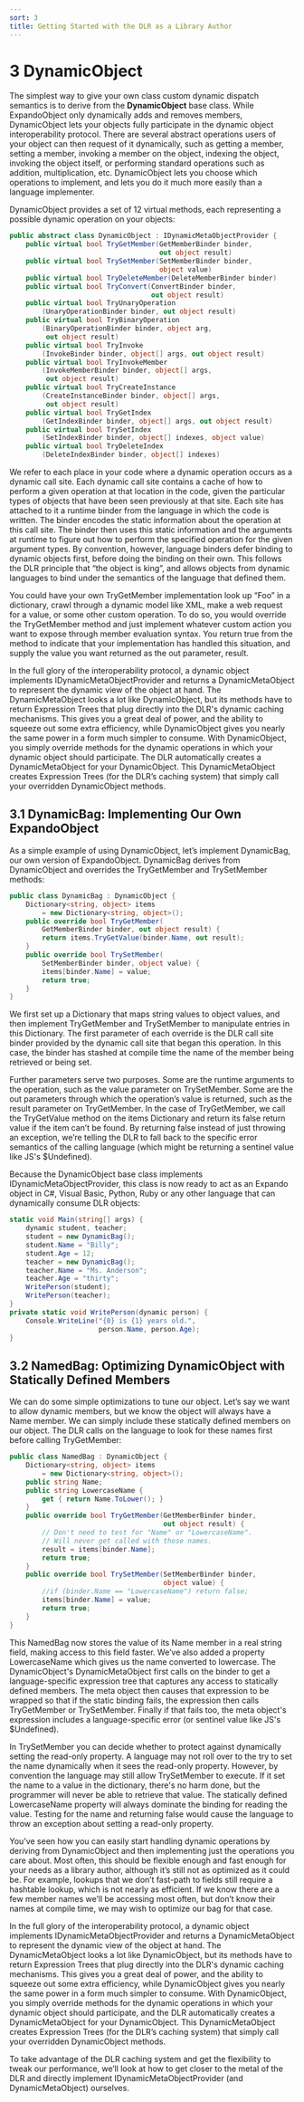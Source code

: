 ```yaml
---
sort: 3
title: Getting Started with the DLR as a Library Author
---
```


# 3 DynamicObject

The simplest way to give your own class custom dynamic dispatch semantics is to derive from the **DynamicObject** base class. While ExpandoObject only dynamically adds and removes members, DynamicObject lets your objects fully participate in the dynamic object interoperability protocol. There are several abstract operations users of your object can then request of it dynamically, such as getting a member, setting a member, invoking a member on the object, indexing the object, invoking the object itself, or performing standard operations such as addition, multiplication, etc. DynamicObject lets you choose which operations to implement, and lets you do it much more easily than a language implementer.

DynamicObject provides a set of 12 virtual methods, each representing a possible dynamic operation on your objects:

``` csharp
public abstract class DynamicObject : IDynamicMetaObjectProvider {
    public virtual bool TryGetMember(GetMemberBinder binder,
                                     out object result)
    public virtual bool TrySetMember(SetMemberBinder binder,
                                     object value)
    public virtual bool TryDeleteMember(DeleteMemberBinder binder)
    public virtual bool TryConvert(ConvertBinder binder,
                                   out object result)        
    public virtual bool TryUnaryOperation
        (UnaryOperationBinder binder, out object result)
    public virtual bool TryBinaryOperation
        (BinaryOperationBinder binder, object arg,
         out object result)
    public virtual bool TryInvoke
        (InvokeBinder binder, object[] args, out object result)
    public virtual bool TryInvokeMember
        (InvokeMemberBinder binder, object[] args,
         out object result)
    public virtual bool TryCreateInstance
        (CreateInstanceBinder binder, object[] args,
         out object result)
    public virtual bool TryGetIndex
        (GetIndexBinder binder, object[] args, out object result)
    public virtual bool TrySetIndex
        (SetIndexBinder binder, object[] indexes, object value)
    public virtual bool TryDeleteIndex
        (DeleteIndexBinder binder, object[] indexes)
```

We refer to each place in your code where a dynamic operation occurs as a dynamic call site. Each dynamic call site contains a cache of how to perform a given operation at that location in the code, given the particular types of objects that have been seen previously at that site. Each site has attached to it a runtime binder from the language in which the code is written. The binder encodes the static information about the operation at this call site. The binder then uses this static information and the arguments at runtime to figure out how to perform the specified operation for the given argument types. By convention, however, language binders defer binding to dynamic objects first, before doing the binding on their own. This follows the DLR principle that “the object is king”, and allows objects from dynamic languages to bind under the semantics of the language that defined them.

You could have your own TryGetMember implementation look up “Foo” in a dictionary, crawl through a dynamic model like XML, make a web request for a value, or some other custom operation. To do so, you would override the TryGetMember method and just implement whatever custom action you want to expose through member evaluation syntax. You return true from the method to indicate that your implementation has handled this situation, and supply the value you want returned as the out parameter, result.

In the full glory of the interoperability protocol, a dynamic object implements IDynamicMetaObjectProvider and returns a DynamicMetaObject to represent the dynamic view of the object at hand. The DynamicMetaObject looks a lot like DynamicObject, but its methods have to return Expression Trees that plug directly into the DLR's dynamic caching mechanisms. This gives you a great deal of power, and the ability to squeeze out some extra efficiency, while DynamicObject gives you nearly the same power in a form much simpler to consume. With DynamicObject, you simply override methods for the dynamic operations in which your dynamic object should participate. The DLR automatically creates a DynamicMetaObject for your DynamicObject. This DynamicMetaObject creates Expression Trees (for the DLR’s caching system) that simply call your overridden DynamicObject methods.

<h2 id="dynamicbag-implementing-our-own-expandoobject">3.1 DynamicBag: Implementing Our Own ExpandoObject</h2>

As a simple example of using DynamicObject, let’s implement DynamicBag, our own version of ExpandoObject. DynamicBag derives from DynamicObject and overrides the TryGetMember and TrySetMember methods:

``` csharp
public class DynamicBag : DynamicObject {
    Dictionary<string, object> items
        = new Dictionary<string, object>();
    public override bool TryGetMember(
        GetMemberBinder binder, out object result) {
        return items.TryGetValue(binder.Name, out result);
    }
    public override bool TrySetMember(
        SetMemberBinder binder, object value) {
        items[binder.Name] = value;
        return true;
    }
}
```

We first set up a Dictionary that maps string values to object values, and then implement TryGetMember and TrySetMember to manipulate entries in this Dictionary. The first parameter of each override is the DLR call site binder provided by the dynamic call site that began this operation. In this case, the binder has stashed at compile time the name of the member being retrieved or being set.

Further parameters serve two purposes. Some are the runtime arguments to the operation, such as the value parameter on TrySetMember. Some are the out parameters through which the operation’s value is returned, such as the result parameter on TryGetMember. In the case of TryGetMember, we call the TryGetValue method on the items Dictionary and return its false return value if the item can’t be found. By returning false instead of just throwing an exception, we’re telling the DLR to fall back to the specific error semantics of the calling language (which might be returning a sentinel value like JS's $Undefined).

Because the DynamicObject base class implements IDynamicMetaObjectProvider, this class is now ready to act as an Expando object in C\#, Visual Basic, Python, Ruby or any other language that can dynamically consume DLR objects:

``` csharp
static void Main(string[] args) {
    dynamic student, teacher;
    student = new DynamicBag();
    student.Name = "Billy";
    student.Age = 12;
    teacher = new DynamicBag();
    teacher.Name = "Ms. Anderson";
    teacher.Age = "thirty";
    WritePerson(student);
    WritePerson(teacher);
}
private static void WritePerson(dynamic person) {
    Console.WriteLine("{0} is {1} years old.",
                      person.Name, person.Age);
}
```

<h2 id="namedbag-optimizing-dynamicobject-with-statically-defined-members">3.2 NamedBag: Optimizing DynamicObject with Statically Defined Members</h2>

We can do some simple optimizations to tune our object. Let’s say we want to allow dynamic members, but we know the object will always have a Name member. We can simply include these statically defined members on our object. The DLR calls on the language to look for these names first before calling TryGetMember:

``` csharp
public class NamedBag : DynamicObject {
    Dictionary<string, object> items
        = new Dictionary<string, object>();
    public string Name;
    public string LowercaseName {
        get { return Name.ToLower(); }
    }
    public override bool TryGetMember(GetMemberBinder binder,
                                      out object result) {
        // Don't need to test for "Name" or "LowercaseName".
        // Will never get called with those names.
        result = items[binder.Name];
        return true;
    }
    public override bool TrySetMember(SetMemberBinder binder,
                                      object value) {
        //if (binder.Name == "LowercaseName") return false;
        items[binder.Name] = value;
        return true;
    }
}
```

This NamedBag now stores the value of its Name member in a real string field, making access to this field faster. We’ve also added a property LowercaseName which gives us the name converted to lowercase. The DynamicObject's DynamicMetaObject first calls on the binder to get a language-specific expression tree that captures any access to statically defined members. The meta object then causes that expression to be wrapped so that if the static binding fails, the expression then calls TryGetMember or TrySetMember. Finally if that fails too, the meta object's expression includes a language-specific error (or sentinel value like JS's $Undefined).

In TrySetMember you can decide whether to protect against dynamically setting the read-only property. A language may not roll over to the try to set the name dynamically when it sees the read-only property. However, by convention the language may still allow TrySetMember to execute. If it set the name to a value in the dictionary, there's no harm done, but the programmer will never be able to retrieve that value. The statically defined LowercaseName property will always dominate the binding for reading the value. Testing for the name and returning false would cause the language to throw an exception about setting a read-only property.

You’ve seen how you can easily start handling dynamic operations by deriving from DynamicObject and then implementing just the operations you care about. Most often, this should be flexible enough and fast enough for your needs as a library author, although it’s still not as optimized as it could be. For example, lookups that we don’t fast-path to fields still require a hashtable lookup, which is not nearly as efficient. If we know there are a few member names we’ll be accessing most often, but don’t know their names at compile time, we may wish to optimize our bag for that case.

In the full glory of the interoperability protocol, a dynamic object implements IDynamicMetaObjectProvider and returns a DynamicMetaObject to represent the dynamic view of the object at hand. The DynamicMetaObject looks a lot like DynamicObject, but its methods have to return Expression Trees that plug directly into the DLR's dynamic caching mechanisms. This gives you a great deal of power, and the ability to squeeze out some extra efficiency, while DynamicObject gives you nearly the same power in a form much simpler to consume. With DynamicObject, you simply override methods for the dynamic operations in which your dynamic object should participate, and the DLR automatically creates a DynamicMetaObject for your DynamicObject. This DynamicMetaObject creates Expression Trees (for the DLR’s caching system) that simply call your overridden DynamicObject methods.

To take advantage of the DLR caching system and get the flexibility to tweak our performance, we’ll look at how to get closer to the metal of the DLR and directly implement IDynamicMetaObjectProvider (and DynamicMetaObject) ourselves.
